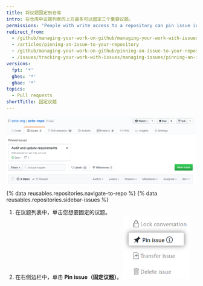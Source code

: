 ```yaml
---
title: 将议题固定到仓库
intro: 在仓库中议题列表的上方最多可以固定三个重要议题。
permissions: 'People with write access to a repository can pin issue in the repository. {% data reusables.enterprise-accounts.emu-permission-repo %}'
redirect_from:
  - /github/managing-your-work-on-github/managing-your-work-with-issues-and-pull-requests/pinning-an-issue-to-your-repository
  - /articles/pinning-an-issue-to-your-repository
  - /github/managing-your-work-on-github/pinning-an-issue-to-your-repository
  - /issues/tracking-your-work-with-issues/managing-issues/pinning-an-issue-to-your-repository
versions:
  fpt: '*'
  ghes: '*'
  ghae: '*'
topics:
  - Pull requests
shortTitle: 固定议题
---
```


![固定的议题](/assets/images/help/issues/pinned-issues.png)

{% data reusables.repositories.navigate-to-repo %}
{% data reusables.repositories.sidebar-issues %}
1. 在议题列表中，单击您想要固定的议题。
2. 在右侧边栏中，单击 **Pin issue（固定议题）**。 ![用于固定议题的按钮](/assets/images/help/repository/pin-issue.png)
